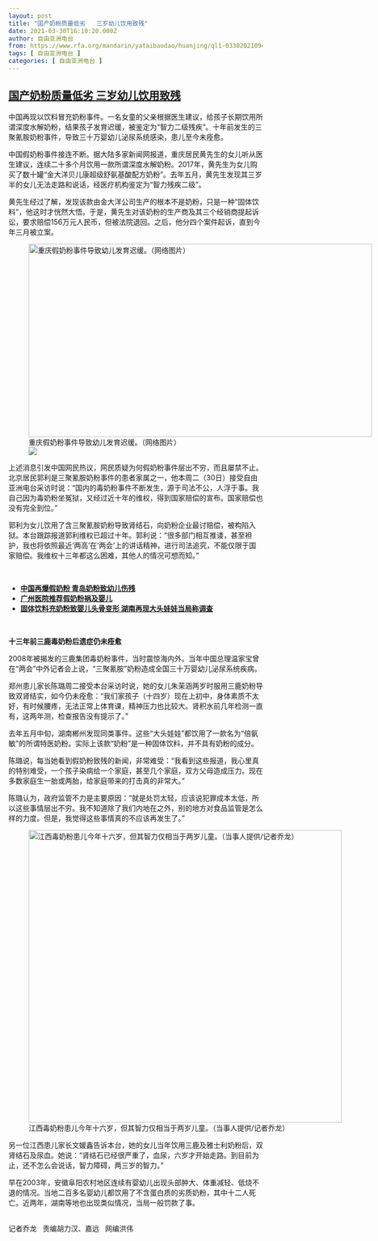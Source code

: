 ```yaml
---
layout: post
title: "国产奶粉质量低劣   三岁幼儿饮用致残"
date: 2021-03-30T16:10:20.000Z
author: 自由亚洲电台
from: https://www.rfa.org/mandarin/yataibaodao/huanjing/ql1-03302021094650.html
tags: [ 自由亚洲电台 ]
categories: [ 自由亚洲电台 ]
---
```

<!--1617120620000-->
[国产奶粉质量低劣   三岁幼儿饮用致残](https://www.rfa.org/mandarin/yataibaodao/huanjing/ql1-03302021094650.html)
------

<div>
<p></p><p>中国再现以饮料冒充奶粉事件。一名女童的父亲根据医生建议，给孩子长期饮用所谓深度水解奶粉，结果孩子发育迟缓，被鉴定为“智力二级残疾”。十年前发生的三聚氰胺奶粉事件，导致三十万婴幼儿泌尿系统感染，患儿至今未痊愈。</p><p>中国假奶粉事件接连不断。据大陆多家新闻网报道，重庆居民黄先生的女儿听从医生建议，连续二十多个月饮用一款所谓深度水解奶粉。2017<span>年，黄先生为女儿购买了数十罐“金大洋贝儿康超级舒氨基酸配方奶粉”。去年五</span><span>月，黄先生发现其三</span><span>岁半的女儿无法走路和说话，经医疗机构鉴定为“智力残疾二级”。</span></p><p>黄先生经过了解，发现该款由金大洋公司生产的根本不是奶粉，只是一种“固体饮料”，他这时才恍然大悟。于是，黄先生对该奶粉的生产商及其三个经销商提起诉讼，要求赔偿156<span>万元人民币，但被法院退回。之后，他分四个案件起诉，直到今年三</span><span>月被立案。</span></p><p><span><figure class="image-richtext image-inline captioned" style="width:680px;"><img alt="重庆假奶粉事件导致幼儿发育迟缓。（网络图片）" height="382" src="https://www.rfa.org/mandarin/yataibaodao/huanjing/ql1-03302021094650.html/ql10330a.jpg/@@images/70aeedbb-fbe4-477d-a868-8f7ee83a6865.png" title="ql10330a.jpg" width="680"/><figcaption class="image-caption">重庆假奶粉事件导致幼儿发育迟缓。（网络图片）</figcaption><small></small><div id="zoomattribute"><a data-caption="重庆假奶粉事件导致幼儿发育迟缓。（网络图片）" data-fancybox="" href="https://www.rfa.org/mandarin/yataibaodao/huanjing/ql1-03302021094650.html/ql10330a.jpg" id="single_image" title="重庆假奶粉事件导致幼儿发育迟缓。（网络图片）"><img src="/++plone++rfa-resources/img/icon-zoom.png"/></a></div></figure></span></p><p>上述消息引发中国网民热议，网民质疑为何假奶粉事件层出不穷，而且屡禁不止。北京居民郭利是三聚氰胺奶粉事件的患者家属之一，他本周二（30<span>日）接受自由亚洲电台采访时说：“国内的毒奶粉事件不断发生，源于司法不公，人浮于事。我自己因为毒奶粉坐冤狱，又经过近十年的维权，得到国家赔偿的宣布。国家赔偿也没有完全到位。”</span></p><p>郭利为女儿饮用了含三聚氰胺奶粉导致肾结石，向奶粉企业最讨赔偿，被构陷入狱。本台跟踪报道郭利维权已超过十年。郭利说：“很多部门相互推诿，甚至袒护，我也将依照最近‘两高’在‘两会’上的讲话精神，进行司法追究，不能仅限于国家赔偿。我维权十三<span>年都这么困难，其他人的情况可想而知。”</span></p><p><br/></p><ul><li><a href="https://www.rfa.org/mandarin/Xinwen/3-03292021104244.html"><strong>中国再爆假奶粉 青岛奶粉致幼儿伤残</strong></a></li><li><strong><a href="https://www.rfa.org/mandarin/yataibaodao/huanjing/gf2-06022020091611.html">广州医院推荐假奶粉祸及婴儿</a></strong></li><li><strong><a href="https://www.rfa.org/mandarin/yataibaodao/huanjing/ql1-05132020053052.html">固体饮料充奶粉致婴儿头骨变形 湖南再现大头娃娃当局称调查</a></strong></li></ul><p><br/></p><p><strong>十三<span>年前三鹿毒奶粉后遗症仍未痊愈</span></strong></p><p>2008<span>年被揭发的三鹿集团毒奶粉事件，当时震惊海内外。当年中国总理温家宝曾在“两会”中外记者会上说，“三聚氰胺”奶粉造成全国三十</span><span>万婴幼儿泌尿系统疾病。</span></p><p>郑州患儿家长陈璐周二接受本台采访时说，她的女儿朱茉涵两<span>岁时服用三鹿奶粉导致双肾结实，如今仍未痊愈：“我们家孩子（十四</span><span>岁）现在上初中，身体素质不太好，有时候腰疼，无法正常上体育课，精神压力也比较大。肾积水前几年检测一直有，这两年测，检查报告没有提示了。”</span></p><p>去年五<span>月中旬，湖南郴州发现同类事件。这些“大头娃娃”都饮用了一款名为“倍氨敏”的所谓特医奶粉。实际上该款“奶粉”是一种固体饮料，并不具有奶粉的成分。</span></p><p>陈璐说，每当她看到假奶粉致残的新闻，非常难受：“我看到这些报道，我心里真的特别难受，一个孩子染病给一个家庭，甚至几个家庭，双方父母造成压力。现在多数家庭生一胎或两胎，给家庭带来的打击真的非常大。”</p><p>陈璐认为，政府监管不力是主要原因：“就是处罚太轻，应该说犯罪成本太低，所以这些事情层出不穷。我不知道除了我们内地在之外，别的地方对食品监管是怎么样的力度。但是，我觉得这些事情真的不应该再发生了。”</p><p><figure class="image-richtext image-inline captioned" style="width:620px;"><img alt="江西毒奶粉患儿今年十六岁，但其智力仅相当于两岁儿童。（当事人提供/记者乔龙）" height="579" src="https://www.rfa.org/mandarin/yataibaodao/huanjing/ql1-03302021094650.html/ql10330d.jpg/@@images/e2a60032-0b54-4e66-9f2f-65d3e0de0719.jpeg" title="ql10330d.jpg" width="620"/><figcaption class="image-caption">江西毒奶粉患儿今年十六岁，但其智力仅相当于两岁儿童。（当事人提供/记者乔龙）</figcaption><small></small></figure></p><p>另一位江西患儿家长文媛鑫告诉本台，她的女儿当年饮用三鹿及雅士利奶粉后，双肾结石及尿血。她说：“肾结石已经很严重了，血尿，六<span>岁才开始走路。到目前为止，还不怎么会说话，智力障碍，两三岁的智力。”</span></p><p>早在2003<span>年，安徽阜阳农村地区连续有婴幼儿出现头部肿大、体重减轻、低烧不退的情况。当地二百多名婴幼儿都饮用了不含蛋白质的劣质奶粉，其中十二</span><span>人死亡。近两年，湖南等地也出现类似情况，当局一般罚款了事。</span></p><p><br/>记者乔龙   责编胡力汉、嘉远   网编洪伟</p>
</div>
